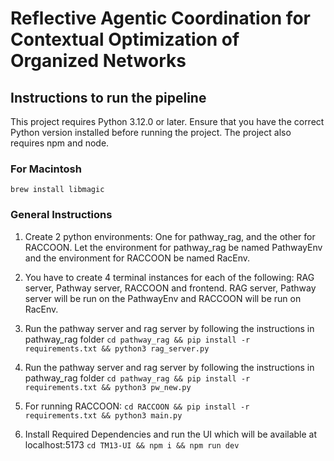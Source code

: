 # Reflective Agentic Coordination for Contextual Optimization of Organized Networks

## Instructions to run the pipeline


This project requires Python 3.12.0 or later. Ensure that you have the correct Python version installed before running the project. The project also requires npm and node.

### For Macintosh

`
brew install libmagic
`

### General Instructions

1. Create 2 python environments: One for pathway_rag, and the other for RACCOON. Let the environment for pathway_rag be named PathwayEnv and the environment for RACCOON be named RacEnv.

2. You have to create 4 terminal instances for each of the following: RAG server, Pathway server, RACCOON and frontend. RAG server, Pathway server will be run on the PathwayEnv and RACCOON will be run on RacEnv.

3. Run the pathway server and rag server by following the instructions in pathway_rag folder
   `
   cd pathway_rag &&
   pip install -r requirements.txt &&
   python3 rag_server.py
   `

3. Run the pathway server and rag server by following the instructions in pathway_rag folder
   `
   cd pathway_rag &&
   pip install -r requirements.txt &&
   python3 pw_new.py
   `

4. For running RACCOON:
   `
   cd RACCOON &&
   pip install -r requirements.txt &&
   python3 main.py
   `

3. Install Required Dependencies and run the UI which will be available at localhost:5173
   `
   cd TM13-UI &&
   npm i &&
   npm run dev
   `
